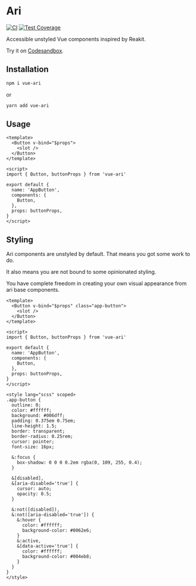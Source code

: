 # Ari

[![CI](https://github.com/visualjerk/ari/workflows/CI/badge.svg)](https://github.com/visualjerk/ari/actions)
[![Test Coverage](https://codecov.io/gh/visualjerk/ari/branch/master/graph/badge.svg)](https://codecov.io/gh/visualjerk/ari)

Accessible unstyled Vue components inspired by Reakit.

Try it on [Codesandbox](https://codesandbox.io/s/ari-tailwind-playground-x3e47?file=/src/App.vue).

## Installation

```bash
npm i vue-ari
```

or

```bash
yarn add vue-ari
```

## Usage

```vue
<template>
  <Button v-bind="$props">
    <slot />
  </Button>
</template>

<script>
import { Button, buttonProps } from 'vue-ari'

export default {
  name: 'AppButton',
  components: {
    Button,
  },
  props: buttonProps,
}
</script>
```

## Styling

Ari components are unstyled by default. That means you got some work to do.

It also means you are not bound to some opinionated styling.

You have complete freedom in creating your own visual appearance from ari base components.

```vue
<template>
  <Button v-bind="$props" class="app-button">
    <slot />
  </Button>
</template>

<script>
import { Button, buttonProps } from 'vue-ari'

export default {
  name: 'AppButton',
  components: {
    Button,
  },
  props: buttonProps,
}
</script>

<style lang="scss" scoped>
.app-button {
  outline: 0;
  color: #ffffff;
  background: #006dff;
  padding: 0.375em 0.75em;
  line-height: 1.5;
  border: transparent;
  border-radius: 0.25rem;
  cursor: pointer;
  font-size: 16px;

  &:focus {
    box-shadow: 0 0 0 0.2em rgba(0, 109, 255, 0.4);
  }

  &[disabled],
  &[aria-disabled='true'] {
    cursor: auto;
    opacity: 0.5;
  }

  &:not([disabled]),
  &:not([aria-disabled='true']) {
    &:hover {
      color: #ffffff;
      background-color: #0062e6;
    }
    &:active,
    &[data-active='true'] {
      color: #ffffff;
      background-color: #004eb8;
    }
  }
}
</style>
```
